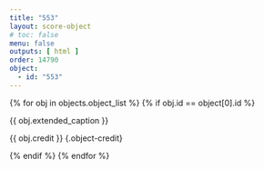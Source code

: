 ```yaml
---
title: "553"
layout: score-object
# toc: false
menu: false
outputs: [ html ]
order: 14790
object:
  - id: "553"
---
```


{% for obj in objects.object_list %}
{% if obj.id == object[0].id %}

{{ obj.extended_caption }}

{{ obj.credit }} {.object-credit}

{% endif %}
{% endfor %}
